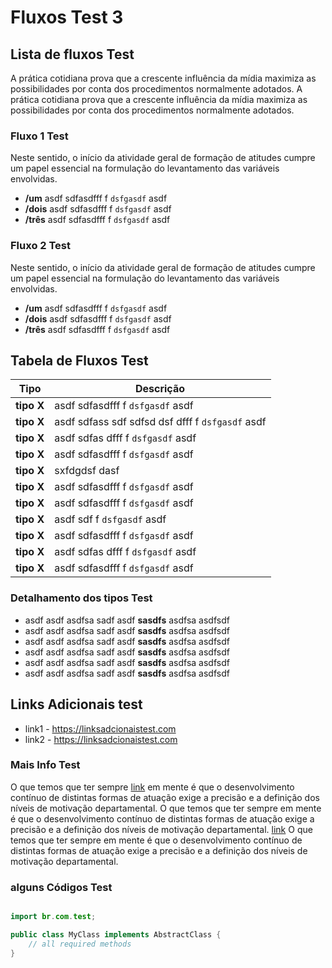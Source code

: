 
# Fluxos Test 3

## Lista de fluxos Test
A prática cotidiana prova que a crescente influência da mídia maximiza as possibilidades por conta dos procedimentos normalmente adotados. A prática cotidiana prova que a crescente influência da mídia maximiza as possibilidades por conta dos procedimentos normalmente adotados.


### Fluxo 1 Test

Neste sentido, o início da atividade geral de formação de atitudes cumpre um papel essencial na formulação do levantamento das variáveis envolvidas.

 - **/um** asdf sdfasdfff f  `dsfgasdf`  asdf 
 - **/dois**  asdf sdfasdfff f  `dsfgasdf`  asdf 
 - **/três**  asdf sdfasdfff f  `dsfgasdf`  asdf 

### Fluxo 2 Test

Neste sentido, o início da atividade geral de formação de atitudes cumpre um papel essencial na formulação do levantamento das variáveis envolvidas.

 - **/um** asdf sdfasdfff f  `dsfgasdf`  asdf 
 - **/dois**  asdf sdfasdfff f  `dsfgasdf`  asdf 
 - **/três**  asdf sdfasdfff f  `dsfgasdf`  asdf 


## Tabela de Fluxos Test

Tipo             | Descrição
---                 | ---
**tipo X** | asdf sdfasdfff f  `dsfgasdf`  asdf 
**tipo X** | asdf sdfass sdf sdfsd  dsf  dfff f  `dsfgasdf`  asdf 
**tipo X** | asdf sdfas  dfff f  `dsfgasdf`  asdf 
**tipo X** | asdf sdfasdfff f  `dsfgasdf`  asdf 
**tipo X** | sxfdgdsf dasf
**tipo X** | asdf sdfasdfff f  `dsfgasdf`  asdf 
**tipo X** | asdf sdfasdfff f  `dsfgasdf`  asdf 
**tipo X** | asdf sdf f  `dsfgasdf`  asdf 
**tipo X** | asdf sdfasdfff f  `dsfgasdf`  asdf 
**tipo X** | asdf sdfas   dfff f  `dsfgasdf`  asdf 
**tipo X** | asdf sdfasdfff f  `dsfgasdf`  asdf 


### Detalhamento dos tipos Test

  - asdf asdf  asdfsa sadf  asdf **sasdfs** asdfsa asdfsdf
  - asdf asdf  asdfsa sadf  asdf **sasdfs** asdfsa asdfsdf
  - asdf asdf  asdfsa sadf  asdf **sasdfs** asdfsa asdfsdf
  - asdf asdf  asdfsa sadf  asdf **sasdfs** asdfsa asdfsdf
  - asdf asdf  asdfsa sadf  asdf **sasdfs** asdfsa asdfsdf
  - asdf asdf  asdfsa sadf  asdf **sasdfs** asdfsa asdfsdf


## Links Adicionais test

  - link1  - https://linksadcionaistest.com
  - link2  - https://linksadcionaistest.com


### Mais Info Test

O que temos que ter sempre [link](https://linksadcionaistest.com) em mente é que o desenvolvimento contínuo de distintas formas de atuação exige a precisão e a definição dos níveis de motivação departamental. O que temos que ter sempre em mente é que o desenvolvimento contínuo de distintas formas de atuação exige a precisão e a definição dos níveis de motivação departamental. [link](https://linksadcionaistest.com) O que temos que ter sempre em mente é que o desenvolvimento contínuo de distintas formas de atuação exige a precisão e a definição dos níveis de motivação departamental. 


### alguns Códigos Test


```java

import br.com.test;

public class MyClass implements AbstractClass {
    // all required methods 
}

```





